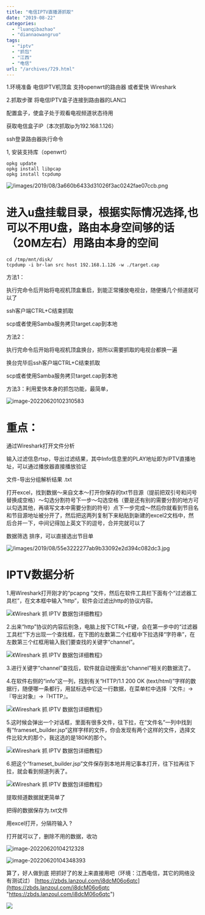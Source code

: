 ```yaml
---
title: "电信IPTV直播源抓取"
date: "2019-08-22"
categories: 
  - "luanqibazhao"
  - "diannaowangruo"
tags: 
  - "iptv"
  - "抓包"
  - "江西"
  - "电信"
url: "/archives/729.html"
---
```


1.环境准备 电信IPTV机顶盒 支持openwrt的路由器 或者爱快 Wireshark

2.抓取步骤 将电信IPTV盒子连接到路由器的LAN口

配置盒子，使盒子处于观看电视频道状态待用

获取电信盒子IP（本次抓取ip为192.168.1.126）

ssh登录路由器执行命令

1, 安装支持库（openwrt）

```
opkg update
opkg install libpcap
opkg install tcpdump
```

![/images/2019/08/3a660b6433d31026f3ac0242fae07ccb.png](/images/2019/08/3a660b6433d31026f3ac0242fae07ccb.png)

# 进入u盘挂载目录，根据实际情况选择,也可以不用U盘，路由本身空间够的话（20M左右）用路由本身的空间

```
cd /tmp/mnt/disk/
tcpdump -i br-lan src host 192.168.1.126 -w ./target.cap
```

方法1：

执行完命令后开始将电视机顶盒重启，到能正常播放电视台，随便播几个频道就可以了

ssh客户端CTRL+C结束抓取

scp或者使用Samba服务拷贝target.cap到本地

方法2：

执行完命令后开始将电视机顶盒换台，把所以需要抓取的电视台都换一遍

换台完毕后ssh客户端CTRL+C结束抓取

scp或者使用Samba服务拷贝target.cap到本地

方法3：利用爱快本身的抓包功能，最简单，

![image-20220620102310583](/images/2019/08/ccdd05cedfdf94ad0dbf6c6f26f211b3.png)

# 重点：

通过Wireshark打开文件分析

输入过滤信息rtsp，导出过滤结果，其中Info信息里的PLAY地址即为IPTV直播地址，可以通过播放器直接播放验证

文件-导出分组解析结果 .txt

打开excel，找到数据～来自文本～打开你保存的txt节目源（提前把双引号和问号替换成空格）～勾选分割符号下一步～勾选空格（要是还有别的需要分割的地方可以勾选其他，再填写文本中需要分割的符号）点下一步完成～然后你就看到节目名和节目源地址被分开了，然后把这两列复制下来粘贴到新建的excel2文档中，然后合并一下，中间记得加上英文下的逗号，合并完就可以了

数据筛选 排序，可以直接选出节目单

![/images/2019/08/55e3222277ab9b33092e2d394c082dc3.jpg](/images/2019/08/55e3222277ab9b33092e2d394c082dc3.jpg)

# IPTV数据分析

1.用Wireshark打开刚才的“pcapng ”文件，然后在软件工具栏下面有个“过滤器工具栏”，在文本框中输入“http”，软件会过滤出http的协议内容。

![《Wireshark 抓 IPTV 数据包详细教程》](/images/2019/08/cc665f6899012b32de1aac83da4d5c25.jpeg)

2.出来“http”协议的内容后别急，电脑上按下CTRL+F键，会在第一步中的“过滤器工具栏”下方出现一个查找框，在下图的左数第二个红框中下拉选择“字符串”，在左数第三个红框用输入我们要查找的关键字“channel”。

![《Wireshark 抓 IPTV 数据包详细教程》](/images/2019/08/d70e3c5f7af7bb55c9cfbada8e83f14d.jpeg)

3.进行关键字“channel”查找后，软件就自动搜索出“channel”相关的数据流了。

4.在软件右侧的“info”这一列，找到有关“HTTP/1.1 200 OK (text/html)”字样的数据行，随便哪一条都行，用鼠标选中它这一行数据，在菜单栏中选择『文件』→『导出对象』→『HTTP』。

![《Wireshark 抓 IPTV 数据包详细教程》](/images/2019/08/f981c0478b41cdb4ecf4a10838e48431.jpeg)

5.这时候会弹出一个对话框，里面有很多文件，往下拉，在“文件名”一列中找到有“frameset\_builder.jsp”这样字样的文件，你会发现有两个这样的文件，选择文件比较大的那个，我这选的是180K的那个。

![《Wireshark 抓 IPTV 数据包详细教程》](/images/2019/08/eaeab329e0223c7c89991e39754cbfb3.jpeg)

6.把这个“frameset\_builder.jsp”文件保存到本地并用记事本打开，往下拉再往下拉，就会看到频道列表了。

![《Wireshark 抓 IPTV 数据包详细教程》](/images/2019/08/e1baa3765b95886759b58dceaed62530.jpeg)

提取频道数据就更简单了

把得的数据保存为.txt文件

用excel打开，分隔符输入 ?

打开就可以了，删除不用的数据，收功

![image-20220620104212328](/images/2019/08/131a2be492ad1c0e77d8ada3eb2b2c69.png)

![image-20220620104348393](/images/2019/08/0639599440c969851b20a8d80a873399.png)

算了，好人做到底 把抓好了的发上来直接用吧（环境：江西电信，其它的网络没有测试过） [https://zbds.lanzoul.com/i8dcM06o6qtc](https://zbds.lanzoul.com/i8dcM06o6qtc "https://zbds.lanzoul.com/i8dcM06o6qtc")

![](/images/2019/08/341dd18653aa67d5107aca8f23f41db6.png)
